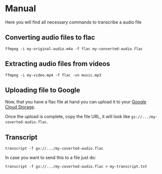 # Manual

Here you will find all necessary commands to transcribe a audio file

## Converting audio files to flac
```
ffmpeg -i my-original-audio.m4a -f flac my-converted-audio.flac
```

## Extracting audio files from videos
```
ffmpeg -i my-video.mp4 -f flac -vn music.mp3
```

## Uploading file to Google

Now, that you have a flac file at hand you can upload it to your [Google Cloud Storage](https://console.cloud.google.com/storage/browser). 

Once the upload is complete, copy the file URL, it will look like `gs://.../my-coverted-audio.flac`.

## Transcript
```
transcript -f gs://.../my-coverted-audio.flac
```

In case you want to send this to a file just do:

```
transcript -f gs://.../my-coverted-audio.flac > my-transcript.txt
```
